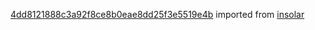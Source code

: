 [4dd8121888c3a92f8ce8b0eae8dd25f3e5519e4b](https://github.com/insolar/insolar/commit/4dd8121888c3a92f8ce8b0eae8dd25f3e5519e4b) imported from [insolar](https://github.com/insolar/insolar)
